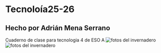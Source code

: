 # Tecnoloía25-26
## Hecho por Adrián Mena Serrano
Cuaderno de clase para tecnologia 4 de ESO A
![fotos del invernadero](imagenestecnología/IMG_7739.jpeg)
![fotos del invernadero](imagenestecnología/IMG_7926.jpeg)
